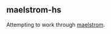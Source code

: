 maelstrom-hs
---

Attempting to work through [maelstrom][maelstrom].

[maelstrom]: https://github.com/jepsen-io/maelstrom
